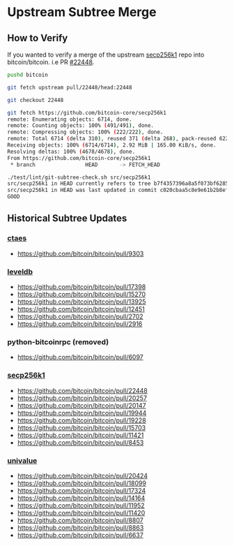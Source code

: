 # Upstream Subtree Merge

## How to Verify

If you wanted to verify a merge of the upstream [secp256k1](https://github.com/bitcoin-core/secp256k1) repo into bitcoin/bitcoin.
i.e PR [#22448](https://github.com/bitcoin/bitcoin/pull/22448).

```bash
pushd bitcoin

git fetch upstream pull/22448/head:22448

git checkout 22448

git fetch https://github.com/bitcoin-core/secp256k1
remote: Enumerating objects: 6714, done.
remote: Counting objects: 100% (491/491), done.
remote: Compressing objects: 100% (222/222), done.
remote: Total 6714 (delta 310), reused 371 (delta 268), pack-reused 6223
Receiving objects: 100% (6714/6714), 2.92 MiB | 165.00 KiB/s, done.
Resolving deltas: 100% (4678/4678), done.
From https://github.com/bitcoin-core/secp256k1
 * branch                HEAD       -> FETCH_HEAD

./test/lint/git-subtree-check.sh src/secp256k1
src/secp256k1 in HEAD currently refers to tree b7f4357396a8a5f073bf628567ef10b2e2edd410
src/secp256k1 in HEAD was last updated in commit c020cbaa5c8e9e61b2b8efd8dc09be743fcd4273 (tree b7f4357396a8a5f073bf628567ef10b2e2edd410)
GOOD
```

## Historical Subtree Updates

### [ctaes](https://github.com/bitcoin-core/ctaes)

- https://github.com/bitcoin/bitcoin/pull/9303

### [leveldb](https://github.com/bitcoin-core/leveldb)

- https://github.com/bitcoin/bitcoin/pull/17398
- https://github.com/bitcoin/bitcoin/pull/15270
- https://github.com/bitcoin/bitcoin/pull/13925
- https://github.com/bitcoin/bitcoin/pull/12451
- https://github.com/bitcoin/bitcoin/pull/2702
- https://github.com/bitcoin/bitcoin/pull/2916

### python-bitcoinrpc (removed)
- https://github.com/bitcoin/bitcoin/pull/6097

### [secp256k1](https://github.com/bitcoin-core/secp256k1)

- https://github.com/bitcoin/bitcoin/pull/22448
- https://github.com/bitcoin/bitcoin/pull/20257
- https://github.com/bitcoin/bitcoin/pull/20147
- https://github.com/bitcoin/bitcoin/pull/19944
- https://github.com/bitcoin/bitcoin/pull/19228
- https://github.com/bitcoin/bitcoin/pull/15703
- https://github.com/bitcoin/bitcoin/pull/11421
- https://github.com/bitcoin/bitcoin/pull/8453

### [univalue](https://github.com/bitcoin-core/univalue)

- https://github.com/bitcoin/bitcoin/pull/20424
- https://github.com/bitcoin/bitcoin/pull/18099
- https://github.com/bitcoin/bitcoin/pull/17324
- https://github.com/bitcoin/bitcoin/pull/14164
- https://github.com/bitcoin/bitcoin/pull/11952
- https://github.com/bitcoin/bitcoin/pull/11420
- https://github.com/bitcoin/bitcoin/pull/8807
- https://github.com/bitcoin/bitcoin/pull/8863
- https://github.com/bitcoin/bitcoin/pull/6637
